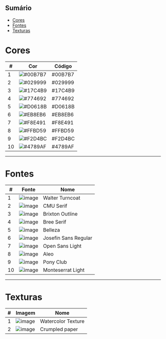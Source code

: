 ## Sumário
- [Cores](#cores)
- [Fontes](#fontes)
- [Texturas](#texturas)

# Cores

| # | Cor | Código |
|---|-----|--------|
| 1 | ![#00B7B7](https://user-images.githubusercontent.com/57373602/126238324-15d93b9d-2496-4bc8-9075-27c487f7e894.png) | #00B7B7 |
| 2 | ![#029999](https://user-images.githubusercontent.com/57373602/126238494-260f8a1d-23de-4f19-82f5-85c5b236903e.png) | #029999 |
| 3 | ![#17C4B9](https://user-images.githubusercontent.com/57373602/126241504-157b959d-fd1e-42de-89f9-35a4994c8ad6.png) | #17C4B9 |
| 4 | ![#774692](https://user-images.githubusercontent.com/57373602/126238411-16ab142c-4175-4cd4-ada4-62c0da1529d4.png) | #774692 |
| 5 | ![#D0618B](https://user-images.githubusercontent.com/57373602/126238550-eb48f356-112a-410d-833b-ccd95f83d209.png) | #D0618B |
| 6 | ![#EB8EB6](https://user-images.githubusercontent.com/57373602/126240831-89f605dd-96f2-4a5b-a82c-5ac1670c055a.png) | #EB8EB6 |
| 7 | ![#F8E491](https://user-images.githubusercontent.com/57373602/126241303-c3b7a8d1-2dfb-4110-a762-ca7ff4f6a8e2.png) | #F8E491 |
| 8 | ![#FFBD59](https://user-images.githubusercontent.com/57373602/126241593-6ca41683-e8bd-463b-8779-c3fc59cd4de3.png) | #FFBD59 |
| 9 | ![#F2D4BC](https://user-images.githubusercontent.com/57373602/126244395-6ae91b31-40f6-4fd4-ad4e-19871775b979.png) | #F2D4BC |
| 10 | ![#4789AF](https://user-images.githubusercontent.com/57373602/126241394-9b9d6698-a5b0-4e0c-b819-a2883aa9dcc9.png) | #4789AF |

----
# Fontes


| # | Fonte | Nome |
|---|---|---|
| 1 | ![image](https://user-images.githubusercontent.com/57373602/126241867-0fb93d45-3476-4175-b0df-1647a6b4f183.png) | Walter Turncoat |
| 2 | ![image](https://user-images.githubusercontent.com/57373602/126242103-7c64a3ca-f045-4700-b1d8-a896829e6f2c.png) | CMU Serif |
| 3 | ![image](https://user-images.githubusercontent.com/57373602/126242266-a97b2164-0c0b-4f2d-90e0-bcaff6addfb0.png) | Brixton Outline |
| 4 |![image](https://user-images.githubusercontent.com/57373602/126242437-4c6ec356-6996-4d7e-8955-262782bbf36c.png) | Bree Serif |
| 5 |![image](https://user-images.githubusercontent.com/57373602/126242557-a9bb4b36-d3cc-4e6f-bd92-55d7f4474320.png)| Belleza |
| 6 | ![image](https://user-images.githubusercontent.com/57373602/126241978-9e161e7e-2e65-47d1-a787-4a3478172f68.png) | Josefin Sans Regular |
| 7 |![image](https://user-images.githubusercontent.com/57373602/126242675-ca9919f2-945c-4517-87e4-76c0cdbd8e72.png)| Open Sans Light |
| 8 |![image](https://user-images.githubusercontent.com/57373602/126242755-af468f3e-f53c-44a6-913b-2109d729d55a.png)| Aleo |
| 9 | ![image](https://user-images.githubusercontent.com/57373602/126246568-cd2a0378-c50f-4608-bbc0-cc41c63e5872.png) | Pony Club |
| 10 | ![image](https://user-images.githubusercontent.com/57373602/126246630-3a86e131-b11b-429c-96ee-aca85f5109cc.png) | Monteserrat Light |

----
# Texturas


| # | Imagem | Nome |
|---|----|----|
| 1 | ![image](https://user-images.githubusercontent.com/57373602/126242925-193f0725-4584-44f0-9d83-f5a878407ea8.png) | Watercolor Texture |
| 2 | ![image](https://user-images.githubusercontent.com/57373602/126246752-b00fd328-97f4-422f-86da-d78f61eb3f80.png) | Crumpled paper |
